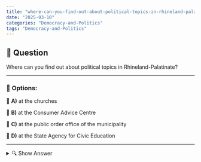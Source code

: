 ```yaml
---
title: "where-can-you-find-out-about-political-topics-in-rhineland-palatinate"
date: "2025-03-10"
categories: "Democracy-and-Politics"
tags: "Democracy-and-Politics"
---
```


## 📌 **Question**

Where can you find out about political topics in Rhineland-Palatinate?



---

### 📝 **Options:**

🔘 **A)** at the churches

🔘 **B)** at the Consumer Advice Centre

🔘 **C)** at the public order office of the municipality

🔘 **D)** at the State Agency for Civic Education

---

<details>
  <summary>🔍 Show Answer</summary>

  <p>
💡  <b>Correct Answer:</b>  d
  </p>
  <p>
    📖<b>Explanation:</b>
    In Rhineland-Palatinate, there are various contact points to find out about political topics. Various institutions offer special information and educational offers. While churches primarily convey religious content, the consumer advice centre concentrates on consumer protection and economic issues. The municipality's public order office is responsible for local administration and order. The State Agency for Civic Education, on the other hand, is specifically designed to educate citizens about political processes, social developments and democratic structures.
  </p>
</details>
